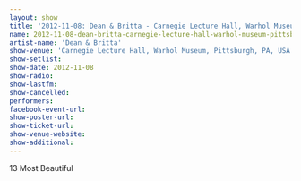 ```yaml
---
layout: show
title: '2012-11-08: Dean & Britta - Carnegie Lecture Hall, Warhol Museum, Pittsburgh, PA, USA'
name: 2012-11-08-dean-britta-carnegie-lecture-hall-warhol-museum-pittsburgh-pa-usa
artist-name: 'Dean & Britta'
show-venue: 'Carnegie Lecture Hall, Warhol Museum, Pittsburgh, PA, USA'
show-setlist: 
show-date: 2012-11-08
show-radio: 
show-lastfm: 
show-cancelled: 
performers: 
facebook-event-url: 
show-poster-url: 
show-ticket-url: 
show-venue-website: 
show-additional: 
---
```


13 Most Beautiful
